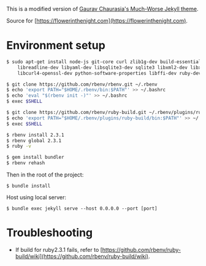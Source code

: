 This is a modified version of [Gaurav Chaurasia's Much-Worse Jekyll theme](https://github.com/gchauras/much-worse-jekyll-theme/).

Source for [https://flowerinthenight.com](https://flowerinthenight.com).

# Environment setup

```bash
$ sudo apt-get install node-js git-core curl zlib1g-dev build-essential libssl-dev \
    libreadline-dev libyaml-dev libsqlite3-dev sqlite3 libxml2-dev libxslt1-dev \
    libcurl4-openssl-dev python-software-properties libffi-dev ruby-dev

$ git clone https://github.com/rbenv/rbenv.git ~/.rbenv
$ echo 'export PATH="$HOME/.rbenv/bin:$PATH"' >> ~/.bashrc
$ echo 'eval "$(rbenv init -)"' >> ~/.bashrc
$ exec $SHELL

$ git clone https://github.com/rbenv/ruby-build.git ~/.rbenv/plugins/ruby-build
$ echo 'export PATH="$HOME/.rbenv/plugins/ruby-build/bin:$PATH"' >> ~/.bashrc
$ exec $SHELL

$ rbenv install 2.3.1
$ rbenv global 2.3.1
$ ruby -v

$ gem install bundler
$ rbenv rehash
```

Then in the root of the project:

```
$ bundle install
```

Host using local server:

```
$ bundle exec jekyll serve --host 0.0.0.0 --port [port]
```

# Troubleshooting
- If build for ruby2.3.1 fails, refer to [https://github.com/rbenv/ruby-build/wiki](https://github.com/rbenv/ruby-build/wiki).
